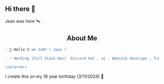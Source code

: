## Hi there 👋 <br>
Jean was here 🛰️ <br>
<h2 align="center">About Me</h2>

```bash
- 👋 Hello I'am Jn03 ( Jean )

- ⚡ Working (Full Stack Dev)  Discord bot , ai , Website develope , Tiktok & Instagram effect develope , etc.

</pre><br>
```
I create this on my 16 year birthday (3/11/2024) 🎂

